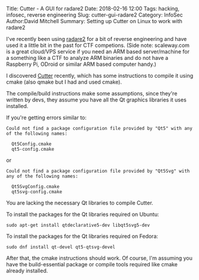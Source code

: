 Title: Cutter - A GUI for radare2
Date: 2018-02-16 12:00
Tags: hacking, infosec, reverse engineering
Slug: cutter-gui-radare2
Category: InfoSec
Author:David Mitchell
Summary: Setting up Cutter on Linux to work with radare2

I've recently been using [radare2](http://radare.org/) for a bit of reverse engineering and have used it a little bit in the past for CTF competions. (Side note: scaleway.com is a great cloud/VPS service if you need an ARM based server/machine for a something like a CTF to analyze ARM binaries and do not have a Raspberry Pi, ODroid or similar ARM based computer handy.) 

I discovered [Cutter](https://github.com/radareorg/cutter) recently, which has some instructions to compile it using cmake (also qmake but I had and used cmake).

The compile/build instructions make some assumptions, since they're written by devs, they assume you have all the Qt graphics libraries it uses installed. 

If you're getting errors similar to:

    Could not find a package configuration file provided by "Qt5" with any of the following names:

      Qt5Config.cmake
      qt5-config.cmake

or

    Could not find a package configuration file provided by "Qt5Svg" with any of the following names:

      Qt5SvgConfig.cmake
      qt5svg-config.cmake

You are lacking the necessary Qt libraries to compile Cutter.

 To install the packages for the Qt libraries required on Ubuntu:

    sudo apt-get install qtdeclarative5-dev libqt5svg5-dev

To install the packages for the Qt libraries required on Fedora:

    sudo dnf install qt-devel qt5-qtsvg-devel

After that, the cmake instructions should work. Of course, I'm assuming you have the build-essential package or compile tools required like cmake already installed.